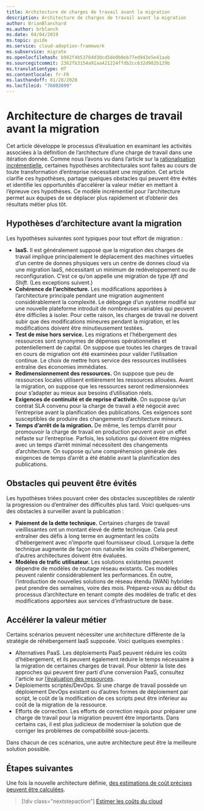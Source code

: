 ```yaml
---
title: Architecture de charges de travail avant la migration
description: Architecture de charges de travail avant la migration
author: BrianBlanchard
ms.author: brblanch
ms.date: 04/04/2019
ms.topic: guide
ms.service: cloud-adoption-framework
ms.subservice: migrate
ms.openlocfilehash: b902f4b53784d30cd5de0b0eb77ed943e5e41aab
ms.sourcegitcommit: 2362fb3154a91aa421224ffdb2cc632d982b129b
ms.translationtype: HT
ms.contentlocale: fr-FR
ms.lasthandoff: 01/28/2020
ms.locfileid: "76802699"
---
```

# <a name="architect-workloads-prior-to-migration"></a>Architecture de charges de travail avant la migration

Cet article développe le processus d’évaluation en examinant les activités associées à la définition de l’architecture d’une charge de travail dans une itération donnée. Comme nous l’avons vu dans l’article sur la [rationalisation incrémentielle](../../../digital-estate/rationalize.md), certaines hypothèses architecturales sont faites au cours de toute transformation d’entreprise nécessitant une migration. Cet article clarifie ces hypothèses, partage quelques obstacles qui peuvent être évités et identifie les opportunités d’accélérer la valeur métier en mettant à l’épreuve ces hypothèses. Ce modèle incrémentiel pour l’architecture permet aux équipes de se déplacer plus rapidement et d’obtenir des résultats métier plus tôt.

## <a name="architecture-assumptions-prior-to-migration"></a>Hypothèses d’architecture avant la migration

Les hypothèses suivantes sont typiques pour tout effort de migration :

- **IaaS.** Il est généralement supposé que la migration des charges de travail implique principalement le déplacement des machines virtuelles d’un centre de donnes physiques vers un centre de donnes cloud via une migration IaaS, nécessitant un minimum de redéveloppement ou de reconfiguration. C’est ce qu’on appelle une migration de type _lift and Shift_. (Les exceptions suivent.)
- **Cohérence de l’architecture.** Les modifications apportées à l’architecture principale pendant une migration augmentent considérablement la complexité. Le débogage d’un système modifié sur une nouvelle plateforme introduit de nombreuses variables qui peuvent être difficiles à isoler. Pour cette raison, les charges de travail ne doivent subir que des modifications mineures pendant la migration, et les modifications doivent être minutieusement testées.
- **Test de mise hors service.** Les migrations et l’hébergement des ressources sont synonymes de dépenses opérationnelles et potentiellement de capital. On suppose que toutes les charges de travail en cours de migration ont été examinées pour valider l’utilisation continue. Le choix de mettre hors service des ressources inutilisées entraîne des économies immédiates.
- **Redimensionnement des ressources.** On suppose que peu de ressources locales utilisent entièrement les ressources allouées. Avant la migration, on suppose que les ressources seront redimensionnées pour s’adapter au mieux aux besoins d’utilisation réels.
- **Exigences de continuité et de reprise d’activité.** On suppose qu’un contrat SLA convenu pour la charge de travail a été négocié avec l’entreprise avant la planification des publications. Ces exigences sont susceptibles de produire des changements d’architecture mineurs.
- **Temps d’arrêt de la migration.** De même, les temps d’arrêt pour promouvoir la charge de travail en production peuvent avoir un effet néfaste sur l’entreprise. Parfois, les solutions qui doivent être migrées avec un temps d’arrêt minimal nécessitent des changements d’architecture. On suppose qu’une compréhension générale des exigences de temps d’arrêt a été établie avant la planification des publications.

## <a name="roadblocks-that-can-be-avoided"></a>Obstacles qui peuvent être évités

Les hypothèses triées pouvant créer des obstacles susceptibles de ralentir la progression ou d’entraîner des difficultés plus tard. Voici quelques-uns des obstacles à surveiller avant la publication :

- **Paiement de la dette technique.** Certaines charges de travail vieillissantes ont un montant élevé de dette technique. Cela peut entraîner des défis à long terme en augmentant les coûts d’hébergement avec n’importe quel fournisseur cloud. Lorsque la dette technique augmente de façon non naturelle les coûts d’hébergement, d’autres architectures doivent être évaluées.
- **Modèles de trafic utilisateur.** Les solutions existantes peuvent dépendre de modèles de routage réseau existants. Ces modèles peuvent ralentir considérablement les performances. En outre, l’introduction de nouvelles solutions de réseau étendu (WAN) hybrides peut prendre des semaines, voire des mois. Préparez-vous au début du processus d’architecture en tenant compte des modèles de trafic et des modifications apportées aux services d’infrastructure de base.

## <a name="accelerate-business-value"></a>Accélérer la valeur métier

Certains scénarios peuvent nécessiter une architecture différente de la stratégie de réhébergement IaaS supposée. Voici quelques exemples :

- Alternatives PaaS. Les déploiements PaaS peuvent réduire les coûts d’hébergement, et ils peuvent également réduire le temps nécessaire à la migration de certaines charges de travail. Pour obtenir la liste des approches qui peuvent tirer parti d’une conversion PaaS, consultez l'article sur [l’évaluation des ressources](./evaluate.md).
- Déploiements scriptés/DevOps. Si une charge de travail possède un déploiement DevOps existant ou d’autres formes de déploiement par script, le coût de la modification de ces scripts peut être inférieur au coût de la migration de la ressource.
- Efforts de correction. Les efforts de correction requis pour préparer une charge de travail pour la migration peuvent être importants. Dans certains cas, il est plus judicieux de moderniser la solution que de corriger les problèmes de compatibilité sous-jacents.

Dans chacun de ces scénarios, une autre architecture peut être la meilleure solution possible.

## <a name="next-steps"></a>Étapes suivantes

Une fois la nouvelle architecture définie, [des estimations de coût précises peuvent être calculées](./estimate.md).

> [!div class="nextstepaction"]
> [Estimer les coûts du cloud](./estimate.md)
